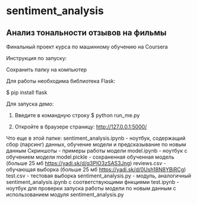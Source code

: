 # sentiment_analysis
## Анализ тональности отзывов на фильмы

Финальный проект курса по машинному обучению на Coursera

Инструкция по запуску:

Сохранить папку на компьютер

Для работы необходима библиотека Flask:

$ pip install flask

Для запуска демо:

1. Введите в командную строку
$ python run_me.py

2. Откройте в браузере страницу:
http://127.0.0.1:5000/

Что еще в этой папке:
sentiment_analysis.ipynb - ноутбук, содержащий сбор (парсинг) данных, обучение модели и предсказывание по новым данным
Скриншоты - примеры работы модели
model.ipynb - ноутбук с обучением модели
model.pickle - сохраненная обученная модель (больше 25 мб https://yadi.sk/d/q3PlO3zSAS3Jng)
reviews.csv - обучающая выборка (больше 25 мб https://yadi.sk/d/0Ush18N8YBiRCg)
test.csv - тестовая выборка
sentiment_analysis.py - модуль, аналогичный sentiment_analysis.ipynb с соответствующими фнкциями
test.ipynb - ноутбук для проверки запуска работы модели по новым данным с использованием модуля sentiment_analysis.py
